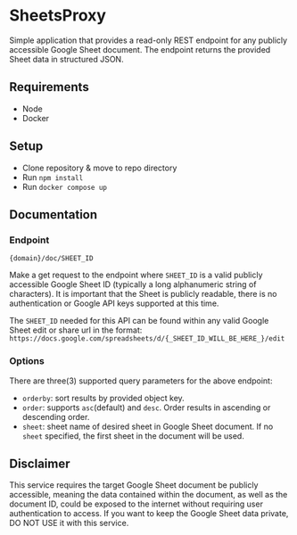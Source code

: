 # SheetsProxy
Simple application that provides a read-only REST endpoint for any publicly accessible Google Sheet document. The endpoint returns the provided Sheet data in structured JSON.

## Requirements 
- Node
- Docker

## Setup
- Clone repository & move to repo directory
- Run `npm install`
- Run `docker compose up`

## Documentation
### Endpoint
`{domain}/doc/SHEET_ID`

Make a get request to the endpoint where `SHEET_ID` is a valid publicly accessible Google Sheet ID (typically a long alphanumeric string of characters). It is important that the Sheet is publicly readable, there is no authentication or Google API keys supported at this time.

The `SHEET_ID` needed for this API can be found within any valid Google Sheet edit or share url in the format:
`https://docs.google.com/spreadsheets/d/{_SHEET_ID_WILL_BE_HERE_}/edit`

### Options 
There are three(3) supported query parameters for the above endpoint:
- `orderby`: sort results by provided object key.
- `order`: supports `asc`(default) and `desc`. Order results in ascending or descending order.
- `sheet`: sheet name of desired sheet in Google Sheet document. If no `sheet` specified, the first sheet in the document will be used.

## Disclaimer
This service requires the target Google Sheet document be publicly accessible, meaning the data contained within the document, as well as the document ID, could be exposed to the internet without requiring user authentication to access. If you want to keep the Google Sheet data private, DO NOT USE it with this service. 